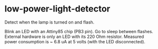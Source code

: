 # low-power-light-detector
Detect when the lamp is turned on and flash.

Blink an LED with an Attiny85 chip (PB3 pin).
Go to sleep between flashes.
External hardware is only an LED with its 220 Ohm resistor.
Measured power consumption is ~ 6.8 uA at 5 volts (with the LED disconnected).
